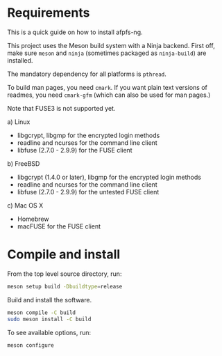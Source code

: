 # Requirements

This is a quick guide on how to install afpfs-ng.

This project uses the Meson build system with a Ninja backend.
First off, make sure `meson` and `ninja` (sometimes packaged as `ninja-build`) are installed.

The mandatory dependency for all platforms is `pthread`.

To build man pages, you need `cmark`. If you want plain text versions of readmes,
you need `cmark-gfm` (which can also be used for man pages.)

Note that FUSE3 is not supported yet.

a) Linux

- libgcrypt, libgmp for the encrypted login methods
- readline and ncurses for the command line client
- libfuse (2.7.0 - 2.9.9) for the FUSE client

b) FreeBSD

- libgcrypt (1.4.0 or later), libgmp for the encrypted login methods
- readline and ncurses for the command line client
- libfuse (2.7.0 - 2.9.9) for the untested FUSE client

c) Mac OS X

- Homebrew
- macFUSE for the FUSE client

# Compile and install

From the top level source directory, run:

```sh
meson setup build -Dbuildtype=release
```

Build and install the software.

```sh
meson compile -C build
sudo meson install -C build
```

To see available options, run:

```sh
meson configure
```